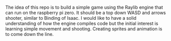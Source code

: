 The idea of this repo is to build a simple game using the Raylib engine that can run on the raspberry pi zero. It should be a top down WASD and arrows shooter, similar to Binding of Isaac.
I would like to have a solid understanding of how the engine compiles code but the initial interest is learning simple movement and shooting. Creating sprites and animation is to come down
the line.
